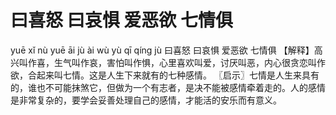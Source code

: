 # 曰喜怒     曰哀惧     爱恶欲     七情俱

yuē xǐ nù 	yuē āi jù 	ài wù yù 	qī qíng jù
曰喜怒 	曰哀惧 	爱恶欲 	七情俱
【解释】高兴叫作喜，生气叫作哀，害怕叫作惧，心里喜欢叫爱，讨厌叫恶，内心很贪恋叫作欲，合起来叫七情。这是人生下来就有的七种感情。
〖启示〗七情是人生来具有的，谁也不可能抹煞它，但做为一个有志者，是决不能被感情牵着走的。人的感情是非常复杂的，要学会妥善处理自己的感情，才能活的安乐而有意义。
